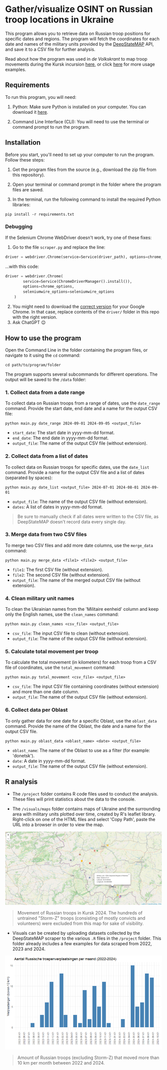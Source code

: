 # Gather/visualize OSINT on Russian troop locations in Ukraine

This program allows you to retrieve data on Russian troop positions for specific dates and regions. The program will fetch the coordinates for each date and names of the military units provided by the [DeepStateMAP](https://deepstatemap.live/#8/51.1569543/34.6343994) API, and save it to a CSV file for further analysis.

Read about how the program was used in *de Volkskrant* to map troop movements during the Kursk incursion [here](https://www.volkskrant.nl/kijkverder/v/2024/troepenbewegingen-ontleed-russische-troepen-bewegen-nauwelijks-ondanks-de-oekraiense-inval-in-rusland~v1195606/), or click [here](#r-analysis) for more usage examples.

## Requirements

To run this program, you will need:

1. Python: Make sure Python is installed on your computer. You can download it [here](https://www.python.org/downloads/).

2. Command Line Interface (CLI): You will need to use the terminal or command prompt to run the program.

## Installation

Before you start, you'll need to set up your computer to run the program. Follow these steps:

1. Get the program files from the source (e.g., download the zip file from this repository).

2. Open your terminal or command prompt in the folder where the program files are saved.

3. In the terminal, run the following command to install the required Python libraries:

```
pip install -r requirements.txt
```

### Debugging

If the Selenium Chrome WebDriver doesn't work, try one of these fixes:

1. Go to the file `scraper.py` and replace the line:

```python
driver = webdriver.Chrome(service=Service(driver_path), options=chrome_options)
```

...with this code:

```python
driver = webdriver.Chrome(
        service=Service(ChromeDriverManager().install()),
        options=chrome_options,
        seleniumwire_options=seleniumwire_options
    )
```

2. You might need to download the [correct version](https://developer.chrome.com/docs/chromedriver/downloads#chromedriver_1140573590) for your Google Chrome. In that case, replace contents of the `driver/` folder in this repo with the right version.
3. Ask ChatGPT 😉

## How to use the program

Open the Command Line in the folder containing the program files, or navigate to it using the `cd` command:

```
cd path/to/program/folder
```

The program supports several subcommands for different operations. The output will be saved to the `/data` folder:

### 1. Collect data from a date range

To collect data on Russian troops from a range of dates, use the `date_range` command. Provide the start date, end date and a name for the output CSV file:

```
python main.py date_range 2024-09-01 2024-09-05 <output_file>
```

- `start_date`: The start date in yyyy-mm-dd format.
- `end_date`: The end date in yyyy-mm-dd format.
- `output_file`: The name of the output CSV file (without extension).

### 2. Collect data from a list of dates

To collect data on Russian troops for specific dates, use the `date_list` command. Provide a name for the output CSV file and a list of dates (separated by spaces):

```
python main.py date_list <output_file> 2024-07-01 2024-08-01 2024-09-01
```

- `output_file`: The name of the output CSV file (without extension).
- `dates`: A list of dates in yyyy-mm-dd format.

> Be sure to manually check if all dates were written to the CSV file, as DeepStateMAP doesn't record data every single day.

### 3. Merge data from two CSV files

To merge two CSV files and add more date columns, use the `merge_data` command:

```
python main.py merge_data <file1> <file2> <output_file>
```

- `file1`: The first CSV file (without extension).
- `file2`: The second CSV file (without extension).
- `output_file`: The name of the merged output CSV file (without extension).

### 4. Clean military unit names

To clean the Ukrainian names from the 'Militaire eenheid' column and keep only the English names, use the `clean_names` command:

```
python main.py clean_names <csv_file> <output_file>
```

- `csv_file`: The input CSV file to clean (without extension).
- `output_file`: The name of the output CSV file (without extension).

### 5. Calculate total movement per troop

To calculate the total movement (in kilometers) for each troop from a CSV file of coordinates, use the `total_movement` command:

```
python main.py total_movement <csv_file> <output_file>
```

- `csv_file`: The input CSV file containing coordinates (without extension) and more than one date column.
- `output_file`: The name of the output CSV file (without extension).

### 6. Collect data per Oblast

To only gather data for one date for a specific Oblast, use the `oblast_data` command. Provide the name of the Oblast, the date and a name for the output CSV file.

```
python main.py oblast_data <oblast_name> <date> <output_file>
```

- `oblast_name`: The name of the Oblast to use as a filter (for example: 'donetsk').
- `date`: A date in yyyy-mm-dd format.
- `output_file`: The name of the output CSV file (without extension).

## R analysis

- The `/project` folder contains R code files used to conduct the analysis. These files will print statistics about the data to the console.

- The `/visuals/maps` folder contains maps of Ukraine and the surrounding area with military units plotted over time, created by R's leaflet library. Right-click on one of the HTML files and select 'Copy Path', paste the URL into a browser in order to view the map.

![](visuals/maps/kursk2024_example.png)

> Movement of Russian troops in Kursk 2024. The hundreds of untrained "Storm-Z" troops (consisting of mostly convicts and volunteers) were excluded from this map for sake of visibility.

- Visuals can be created by uploading datasets collected by the DeepStateMAP scraper to the various `.R` files in the `/project` folder. This folder already includes a few examples for data scraped from 2022, 2023 and 2024.

![](visuals/graphs/2022-2024_aantal_verplaatsingen.png)

> Amount of Russian troops (excluding Storm-Z) that moved more than 10 km per month between 2022 and 2024.